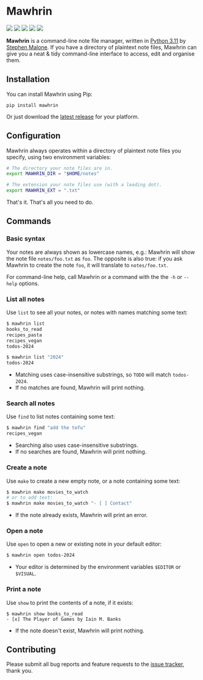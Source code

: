 # Mawhrin

[![](https://img.shields.io/pypi/v/mawhrin?style=flat-square)][pp]
[![](https://img.shields.io/github/last-commit/stvmln86/mawhrin?style=flat-square)][ch]
[![](https://img.shields.io/github/issues/stvmln86/mawhrin?style=flat-square)][is]
[![](https://img.shields.io/pypi/l/mawhrin?style=flat-square)][li]
[![](https://img.shields.io/pypi/pyversions/mawhrin?style=flat-square)][py]

**Mawhrin** is a command-line note file manager, written in [Python 3.11][py] by [Stephen Malone][sm]. If you have a directory of plaintext note files, Mawhrin can give you a neat & tidy command-line interface to access, edit and organise them.

## Installation

You can install Mawhrin using Pip:

```
pip install mawhrin
```

Or just download the [latest release][rl] for your platform.

## Configuration

Mawhrin always operates within a directory of plaintext note files you specify, using two environment variables:

```bash
# The directory your note files are in.
export MAWHRIN_DIR = "$HOME/notes"

# The extension your note files use (with a leading dot).
export MAWHRIN_EXT = ".txt"
```

That's it. That's all you need to do.

## Commands

### Basic syntax

Your notes are always shown as lowercase names, e.g.: Mawhrin will show the note file `notes/foo.txt` as `foo`. The opposite is also true: if you ask Mawhrin to create the note `foo`, it will translate to `notes/foo.txt`.

For command-line help, call Mawhrin or a command with the the `-h` or `--help` options.

### List all notes

Use `list` to see all your notes, or notes with names matching some text:

```bash
$ mawhrin list
books_to_read
recipes_pasta
recipes_vegan
todos-2024

$ mawhrin list "2024"
todos-2024
```

- Matching uses case-insensitive substrings, so `TODO` will match `todos-2024`.
- If no matches are found, Mawhrin will print nothing.

### Search all notes

Use `find` to list notes containing some text:

```bash
$ mawhrin find "add the tofu"
recipes_vegan
```

- Searching also uses case-insensitive substrings.
- If no searches are found, Mawhrin will print nothing.

### Create a note

Use `make` to create a new empty note, or a note containing some text:

```bash
$ mawhrin make movies_to_watch
# or to add text:
$ mawhrin make movies_to_watch "- [ ] Contact"
```

- If the note already exists, Mawhrin will print an error.

### Open a note

Use `open` to open a new or existing note in your default editor:

```bash
$ mawhrin open todos-2024
```

- Your editor is determined by the environment variables `$EDITOR` or `$VISUAL`.

### Print a note

Use `show` to print the contents of a note, if it exists:

```
$ mawhrin show books_to_read
- [x] The Player of Games by Iain M. Banks
```

- If the note doesn't exist, Mawhrin will print nothing.

## Contributing

Please submit all bug reports and feature requests to the [issue tracker][is], thank you.

[ch]: https://github.com/stvmln86/mawhrin/blob/main/changes.md
[is]: https://github.com/stvmln86/mawhrin/issues
[li]: https://github.com/stvmln86/mawhrin/blob/main/license.md
[rl]: https://github.com/stvmln86/mawhrin/releases/latest
[sm]: https://github.com/stvmln86
[pp]: https://pypi.org/project/mawhrin/
[py]: https://www.python.org/downloads/release/python-3110/
